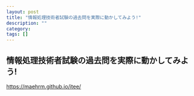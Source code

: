 ```yaml
---
layout: post
title: "情報処理技術者試験の過去問を実際に動かしてみよう!"
description: ""
category: 
tags: []
---
```

## 情報処理技術者試験の過去問を実際に動かしてみよう!

https://maehrm.github.io/itee/





